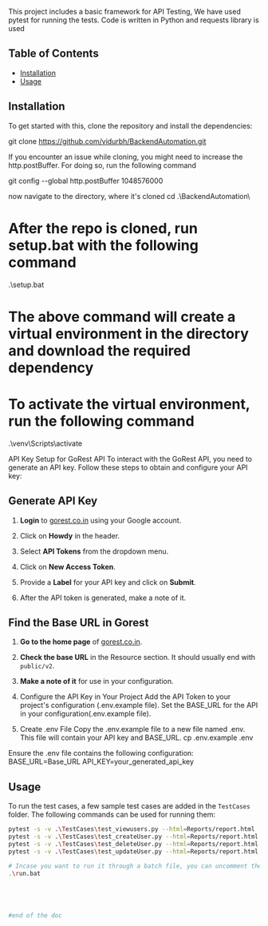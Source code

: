 This project includes a basic framework for API Testing, We have used pytest for running the tests. Code is written in Python and requests library is used

## Table of Contents
- [Installation](#installation)
- [Usage](#usage)


## Installation
To get started with this, clone the repository and install the dependencies:

git clone https://github.com/vidurbh/BackendAutomation.git

If you encounter an issue while cloning, you might need to increase the http.postBuffer. For doing so, run the following command

git config --global http.postBuffer 1048576000

now navigate to the directory, where it's cloned
cd .\BackendAutomation\
 
# After the repo is cloned, run setup.bat with the following command

.\setup.bat 
# The above command will create a virtual environment in the directory and download the required dependency

# To activate the virtual environment, run the following command
.\venv\Scripts\activate

API Key Setup for GoRest API
To interact with the GoRest API, you need to generate an API key. Follow these steps to obtain and configure your API key:

## Generate API Key

1. **Login** to [gorest.co.in](https://gorest.co.in/) using your Google account.

2. Click on **Howdy** in the header.

3. Select **API Tokens** from the dropdown menu.

4. Click on **New Access Token**.

5. Provide a **Label** for your API key and click on **Submit**.

6. After the API token is generated, make a note of it.

## Find the Base URL in Gorest

1. **Go to the home page** of [gorest.co.in](https://gorest.co.in/).

2. **Check the base URL** in the Resource section. It should usually end with `public/v2`.

3. **Make a note of it** for use in your configuration.


3. Configure the API Key in Your Project
Add the API Token to your project's configuration (.env.example file).
Set the BASE_URL for the API in your configuration(.env.example file).

4. Create .env File
Copy the .env.example file to a new file named .env. This file will contain your API key and BASE_URL.
cp .env.example .env

Ensure the .env file contains the following configuration:
BASE_URL=Base_URL
API_KEY=your_generated_api_key

## Usage
To run the test cases, a few sample test cases are added in the `TestCases` folder. The following commands can be used for running them:

```sh
pytest -s -v .\TestCases\test_viewusers.py --html=Reports/report.html
pytest -s -v .\TestCases\test_createUser.py --html=Reports/report.html
pytest -s -v .\TestCases\test_deleteUser.py --html=Reports/report.html
pytest -s -v .\TestCases\test_updateUser.py --html=Reports/report.html 

# Incase you want to run it through a batch file, you can uncomment the desired command and run it.
.\run.bat





#end of the doc
